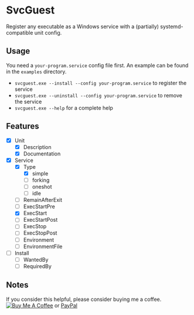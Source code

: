# SvcGuest

Register any executable as a Windows service with a (partially) systemd-compatible unit config.

## Usage

You need a `your-program.service` config file first. An example can be found in the `examples` directory.

* `svcguest.exe --install --config your-program.service` to register the service
* `svcguest.exe --uninstall --config your-program.service` to remove the service
* `svcguest.exe --help` for a complete help

## Features

* [x] Unit
    * [x] Description
    * [x] Documentation
* [x] Service
    * [x] Type
        * [x] simple
        * [ ] forking
        * [ ] oneshot
        * [ ] idle
    * [ ] RemainAfterExit
    * [ ] ExecStartPre
    * [x] ExecStart
    * [ ] ExecStartPost
    * [ ] ExecStop
    * [ ] ExecStopPost
    * [ ] Environment
    * [ ] EnvironmentFile
* [ ] Install
    * [ ] WantedBy
    * [ ] RequiredBy

## Notes

If you consider this helpful, please consider buying me a coffee.
[![Buy Me A Coffee](https://www.buymeacoffee.com/assets/img/custom_images/black_img.png)](https://www.buymeacoffee.com/Jamesits) or [PayPal](https://paypal.me/Jamesits)
